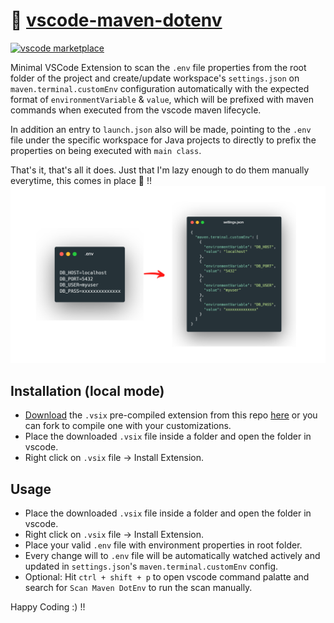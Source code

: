 # 🔌 [vscode-maven-dotenv](https://github.com/tamdilip/vscode-maven-dotenv)

[![vscode marketplace](https://img.shields.io/badge/vscode-marketplace-green)]([https://webauthn-fido.onrender.com](https://marketplace.visualstudio.com/items?itemName=tamdilip.vscode-maven-dotenv))

Minimal VSCode Extension to scan the `.env` file properties from the root folder of the project and create/update workspace's `settings.json` on `maven.terminal.customEnv` configuration automatically with the expected format of `environmentVariable` & `value`, which will be prefixed with maven commands when executed from the vscode maven lifecycle.

In addition an entry to `launch.json` also will be made, pointing to the `.env` file under the specific workspace for Java projects to directly to prefix the properties on being executed with `main class`.

That's it, that's all it does. Just that I'm lazy enough to do them manually everytime, this comes in place 🤗 !!
![conversion-flow](https://raw.githubusercontent.com/tamdilip/vscode-maven-dotenv/refs/heads/main/assets/images/conversion.png)

## Installation (local mode)
 - [Download](https://raw.githubusercontent.com/tamdilip/vscode-maven-dotenv/refs/heads/main/assets/vsix/vscode-maven-dotenv-0.0.1.vsix) the `.vsix` pre-compiled extension from this repo [here](https://raw.githubusercontent.com/tamdilip/vscode-maven-dotenv/refs/heads/main/assets/vsix/vscode-maven-dotenv-0.0.1.vsix) or you can fork to compile one with your customizations.
 - Place the downloaded `.vsix` file inside a folder and open the folder in vscode.
 - Right click on `.vsix` file -> Install Extension.

## Usage
 - Place the downloaded `.vsix` file inside a folder and open the folder in vscode.
 - Right click on `.vsix` file -> Install Extension.
 - Place your valid `.env` file with environment properties in root folder.
 - Every change will to `.env` file will be automatically watched actively and updated in `settings.json`'s `maven.terminal.customEnv` config.
 - Optional: Hit `ctrl + shift + p` to open vscode command palatte and search for `Scan Maven DotEnv` to run the scan manually.


 Happy Coding :) !!

 
